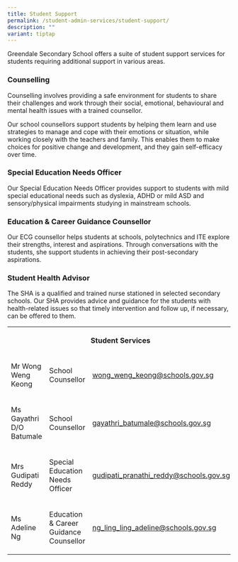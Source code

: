 ```yaml
---
title: Student Support
permalink: /student-admin-services/student-support/
description: ""
variant: tiptap
---
```

<p>Greendale Secondary School offers a suite of student support services
for students requiring additional support in various areas.</p>
<h3>Counselling</h3>
<p>Counselling involves providing a safe environment for students to share
their challenges and work through their social, emotional, behavioural
and mental health issues with a trained counsellor.</p>
<p>Our school counsellors support students by helping them learn and use
strategies to manage and cope with their emotions or situation, while working
closely with the teachers and family. This enables them to make choices
for positive change and development, and they gain self-efficacy over time.</p>
<h3>Special Education Needs Officer</h3>
<p>Our Special Education Needs Officer provides support to students with
mild special educational needs such as dyslexia, ADHD or mild ASD and sensory/physical
impairments studying in mainstream schools.</p>
<h3>Education &amp; Career Guidance Counsellor</h3>
<p>Our ECG counsellor helps students at schools, polytechnics and ITE explore
their strengths, interest and aspirations. Through conversations with the
students, she support students in achieving their post-secondary aspirations.</p>
<h3>Student Health Advisor</h3>
<p>The SHA is a qualified and trained nurse stationed in selected secondary
schools. Our SHA provides advice and guidance for the students with health-related
issues so that timely intervention and follow up, if necessary, can be
offered to them.</p>
<table style="minWidth: 75px">
<colgroup>
<col>
<col>
<col>
</colgroup>
<tbody>
<tr>
<th rowspan="1" colspan="3">
<p>Student Services</p>
</th>
</tr>
<tr>
<td rowspan="1" colspan="1">
<p>Mr Wong Weng Keong</p>
</td>
<td rowspan="1" colspan="1">
<p>School Counsellor</p>
</td>
<td rowspan="1" colspan="1">
<p><a href="mailto:wong_weng_keong@schools.gov.sg" rel="noopener noreferrer nofollow" target="_blank">wong_weng_keong@schools.gov.sg</a>
</p>
</td>
</tr>
<tr>
<td rowspan="1" colspan="1">
<p>Ms Gayathri D/O Batumale</p>
</td>
<td rowspan="1" colspan="1">
<p>School Counsellor</p>
</td>
<td rowspan="1" colspan="1">
<p><a href="mailto:gayathri_batumale@schools.gov" rel="noopener noreferrer nofollow" target="_blank">gayathri_batumale@schools.gov.sg</a>
</p>
</td>
</tr>
<tr>
<td rowspan="1" colspan="1">
<p>Mrs Gudipati Reddy</p>
</td>
<td rowspan="1" colspan="1">
<p>Special Education Needs Officer</p>
</td>
<td rowspan="1" colspan="1">
<p><a href="mailto:gudipati_pranathi_reddy@schools.gov.sg" rel="noopener noreferrer nofollow" target="_blank">gudipati_pranathi_reddy@schools.gov.sg</a>
</p>
</td>
</tr>
<tr>
<td rowspan="1" colspan="1">
<p>Ms Adeline Ng</p>
</td>
<td rowspan="1" colspan="1">
<p>Education &amp; Career Guidance Counsellor</p>
</td>
<td rowspan="1" colspan="1">
<p><a href="mailto:ng_ling_ling_adeline@schools.gov.sg" rel="noopener noreferrer nofollow" target="_blank">ng_ling_ling_adeline@schools.gov.sg</a>
</p>
</td>
</tr>
</tbody>
</table>
<p></p>